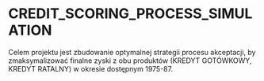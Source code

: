 # CREDIT_SCORING_PROCESS_SIMULATION
Celem projektu jest zbudowanie optymalnej strategii procesu akceptacji, by zmaksymalizować
finalne zyski z obu produktów (KREDYT GOTÓWKOWY, KREDYT RATALNY) w okresie dostępnym 1975-87. 
